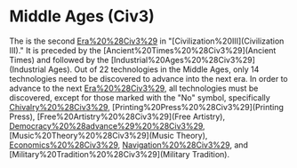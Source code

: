 # Middle Ages (Civ3)

The is the second [Era%20%28Civ3%29](era) in "[Civilization%20III](Civilization III)." It is preceded by the [Ancient%20Times%20%28Civ3%29](Ancient Times) and followed by the [Industrial%20Ages%20%28Civ3%29](Industrial Ages).
Out of 22 technologies in the Middle Ages, only 14 technologies need to be discovered to advance into the next era.
In order to advance to the next [Era%20%28Civ3%29](era), all technologies must be discovered, except for those marked with the "No" symbol, specifically [Chivalry%20%28Civ3%29](Chivalry), [Printing%20Press%20%28Civ3%29](Printing Press), [Free%20Artistry%20%28Civ3%29](Free Artistry), [Democracy%20%28advance%29%20%28Civ3%29](Democracy), [Music%20Theory%20%28Civ3%29](Music Theory), [Economics%20%28Civ3%29](Economics), [Navigation%20%28Civ3%29](Navigation), and [Military%20Tradition%20%28Civ3%29](Military Tradition).